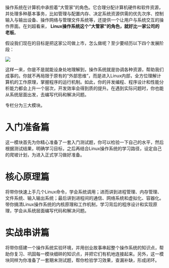 操作系统在计算机中承担着“大管家”的角色。它合理分配计算机硬件和软件资源，并处理多种基本事务，比如管理与配置内存、决定系统资源供需的优先次序、控制输入与输出设备、操作网络与管理文件系统等，还提供一个让用户与系统交互的操作界面。在刘超看来， **Linux操作系统这个“大管家”的角色，就好比一家公司的老板**。

假设我们现在的目标是把这家公司做上市，怎么做呢？至少要经历以下四个发展阶段：

![](https://static001.geekbang.org/resource/image/7d/a5/7d7b2f705d4877bb331b4ea3ff3450a5.jpg)

这样一来，你是不是就能设身处地理解到，操作系统就是协调各种资源，帮助我们成事的。你就不再局限于原有的“外部思维”，而是进入Linux内部，全方位理解计算机的工作原理，掌握程序的运行机制。如此，你的并发编程、程序设计和性能分析能力都会上升一个层次，开发效率会得到质的提升。在遇到实际问题时，你也能从系统层面出发，去编写代码和解决问题。

专栏分为三大模块。

# 入门准备篇

这一模块首先为你精心准备了一套入门测试题，你可以检验一下自己的水平，然后根据测试结果，明确学习目标，之后再结合Linux操作系统的学习路径，设定自己的爬坡计划，为进入正式学习做好准备。

# 核心原理篇

将带你快速上手几个Linux命令，学会系统调用；进而讲到进程管理、内存管理、文件系统、输入输出系统；最后讲到进程间的通信、网络系统和虚拟化、容器化。带你搞清Linux操作系统的内核原理和工作机制，学习背后的程序设计和实现原理，学会从系统层面编写代码和解决问题。

# 实战串讲篇

将带你搭建一个操作系统实验环境，并用创业故事串起整个操作系统的知识点，帮助你复习、巩固每一模块细碎的知识点，并把它们有机地连接起来。另外，这一模块同样为你准备了一套期末测试题，帮你检验学习效果，查漏补缺，形成闭环。